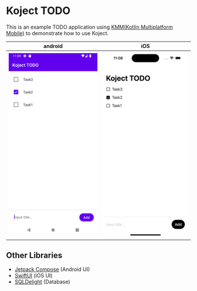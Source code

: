 # Koject TODO
This is an example TODO application using [KMM(Kotlin Multiplatform Mobile)](https://kotlinlang.org/lp/mobile/) to demonstrate how to use Koject.

android|iOS
:--:|:--:
<img src="./screenshots/android.png" width="320px">|<img src="./screenshots/ios.png" width="320px">

## Other Libraries
* [Jetpack Compose](https://developer.android.com/jetpack/compose) (Android UI)
* [SwiftUI](https://developer.apple.com/xcode/swiftui/) (iOS UI)
* [SQLDelight](https://github.com/cashapp/sqldelight) (Database)
